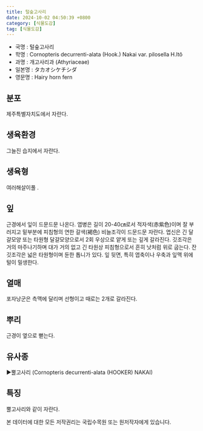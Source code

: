 ```yaml
---
title: 털숲고사리
date: 2024-10-02 04:50:39 +0800
category: [식물도감]
tag: [식물도감]
---
```




- 국명 : 털숲고사리
- 학명 : Cornopteris decurrenti-alata (Hook.) Nakai var. pilosella H.Itô
- 과명 : 개고사리과 (Athyriaceae)
- 일본명 : タカオシケチシダ
- 영문명 : Hairy horn fern


## 분포
제주특별자치도에서 자란다.
## 생육환경
그늘진 습지에서 자란다.
## 생육형
여러해살이풀 .
## 잎
근경에서 잎이 드문드문 나온다. 엽병은 길이 20-40㎝로서 적자색(赤紫色)이며 잘 부러지고 밑부분에 피침형의 연한 갈색(褐色) 비늘조각이 드문드문 자란다. 엽신은 긴 달걀모양 또는 타원형 달걀모양으로서 2회 우상으로 얕게 또는 깊게 갈라진다. 깃조각은 거의 마주나기하며 대가 거의 없고 긴 타원상 피침형으로서 흔히 낫처럼 위로 굽는다. 잔깃조각은 넓은 타원형이며 둔한 톱니가 있다. 잎 뒷면, 특히 엽축이나 우축과 잎맥 위에 털이 밀생한다.
## 열매
포자낭군은 측맥에 달리며 선형이고 때로는 2개로 갈라진다.
## 뿌리
근경이 옆으로 뻗는다.
## 유사종
▶뿔고사리 (Cornopteris decurrenti-alata (HOOKER) NAKAI)
## 특징
뿔고사리와 같이 자란다.






본 데이터에 대한 모든 저작권리는 국립수목원 또는 원저작자에게 있습니다.
